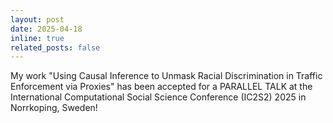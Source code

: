```yaml
---
layout: post
date: 2025-04-18
inline: true
related_posts: false
---
```


My work "Using Causal Inference to Unmask Racial Discrimination in Traffic Enforcement via Proxies" has been accepted for a PARALLEL TALK at the International Computational Social Science Conference (IC2S2) 2025 in Norrkoping, Sweden!
